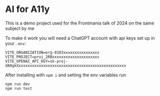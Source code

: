# AI for A11y

This is a demo project used for the Frontmania talk of 2024 on the same subject by me

To make it work you will need a ChatGPT account with api keys set up in your `.env`:
```
VITE_ORGANIZATION=org-0103xxxxxxxxxxxxxxxx
VITE_PROJECT=proj_2RBxxxxxxxxxxxxxxxxxxxxx
VITE_OPENAI_API_KEY=sk-proj-dA9gkXxxxxxxxxxxxxxxxxxxxxxxxxxxxxxxxxxxxxxxxxxxxxxxxx
```

After installing with `npm i` and setting the env variables run
```
npm run dev
npm run test
```
